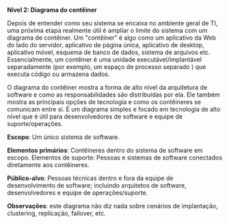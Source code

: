 **Nível 2: Diagrama do contêiner**

Depois de entender como seu sistema se encaixa no ambiente geral de TI, uma próxima etapa realmente útil é ampliar o limite do sistema com um diagrama de contêiner. Um "contêiner" é algo como um aplicativo da Web do lado do servidor, aplicativo de página única, aplicativo de desktop, aplicativo móvel, esquema de banco de dados, sistema de arquivos etc. Essencialmente, um contêiner é uma unidade executável/implantável separadamente (por exemplo, um espaço de processo separado ) que executa código ou armazena dados.

O diagrama do contêiner mostra a forma de alto nível da arquitetura de software e como as responsabilidades são distribuídas por ela. Ele também mostra as principais opções de tecnologia e como os contêineres se comunicam entre si. É um diagrama simples e focado em tecnologia de alto nível que é útil para desenvolvedores de software e equipe de suporte/operações.

**Escopo**: Um único sistema de software.

**Elementos primários**: Contêineres dentro do sistema de software em escopo.
Elementos de suporte: Pessoas e sistemas de software conectados diretamente aos contêineres.

**Público-alvo**: Pessoas técnicas dentro e fora da equipe de desenvolvimento de software; incluindo arquitetos de software, desenvolvedores e equipe de operações/suporte.

**Observações**: este diagrama não diz nada sobre cenários de implantação, clustering, replicação, failover, etc.